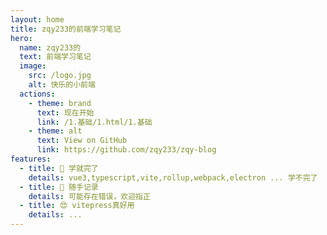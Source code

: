 ```yaml
---
layout: home
title: zqy233的前端学习笔记
hero:
  name: zqy233的
  text: 前端学习笔记
  image:
    src: /logo.jpg
    alt: 快乐的小前端
  actions:
    - theme: brand
      text: 现在开始
      link: /1.基础/1.html/1.基础
    - theme: alt
      text: View on GitHub
      link: https://github.com/zqy233/zqy-blog
features:
  - title: 🦾 学就完了
    details: vue3,typescript,vite,rollup,webpack,electron ... 学不完了
  - title: 📝 随手记录
    details: 可能存在错误，欢迎指正
  - title: 😍 vitepress真好用
    details: ...
---
```

